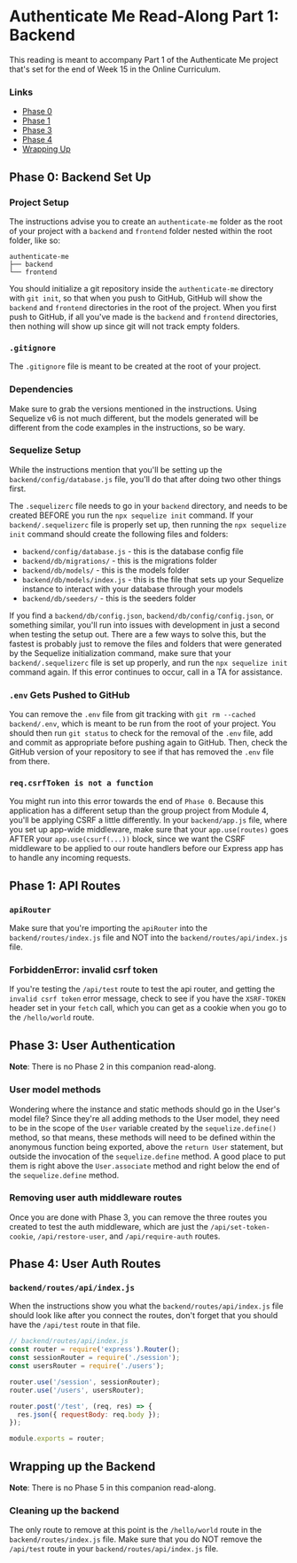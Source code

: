 # Authenticate Me Read-Along Part 1: Backend

This reading is meant to accompany Part 1 of the Authenticate Me project that's
set for the end of Week 15 in the Online Curriculum.

### Links

* [Phase 0]
* [Phase 1]
* [Phase 3]
* [Phase 4]
* [Wrapping Up]

## Phase 0: Backend Set Up

### Project Setup

The instructions advise you to create an `authenticate-me` folder as the root of
your project with a `backend` and `frontend` folder nested within the root
folder, like so:

```plaintext
authenticate-me
├── backend
└── frontend
```

You should initialize a git repository inside the `authenticate-me` directory
with `git init`, so that when you push to GitHub, GitHub will show the `backend`
and `frontend` directories in the root of the project. When you first push to
GitHub, if all you've made is the `backend` and `frontend` directories, then
nothing will show up since git will not track empty folders.

### `.gitignore`

The `.gitignore` file is meant to be created at the root of your project.

### Dependencies

Make sure to grab the versions mentioned in the instructions. Using Sequelize v6
is not much different, but the models generated will be different from the code
examples in the instructions, so be wary.

### Sequelize Setup

While the instructions mention that you'll be setting up the
`backend/config/database.js` file, you'll do that after doing two other things
first.

The `.sequelizerc` file needs to go in your `backend` directory, and needs to be
created BEFORE you run the `npx sequelize init` command. If your
`backend/.sequelizerc` file is properly set up, then running the `npx sequelize
init` command should create the following files and folders:

* `backend/config/database.js` - this is the database config file
* `backend/db/migrations/` - this is the migrations folder
* `backend/db/models/` - this is the models folder
* `backend/db/models/index.js` - this is the file that sets up your Sequelize
    instance to interact with your database through your models
* `backend/db/seeders/` - this is the seeders folder

If you find a `backend/db/config.json`, `backend/db/config/config.json`, or
something similar, you'll run into issues with development in just a second when
testing the setup out. There are a few ways to solve this, but the fastest is
probably just to remove the files and folders that were generated by the
Sequelize initialization command, make sure that your `backend/.sequelizerc`
file is set up properly, and run the `npx sequelize init` command again. If this
error continues to occur, call in a TA for assistance.

### `.env` Gets Pushed to GitHub

You can remove the `.env` file from git tracking with `git rm --cached
backend/.env`, which is meant to be run from the root of your project. You
should then run `git status` to check for the removal of the `.env` file, add
and commit as appropriate before pushing again to GitHub. Then, check the GitHub
version of your repository to see if that has removed the `.env` file from
there.

### `req.csrfToken is not a function`

You might run into this error towards the end of `Phase 0`. Because this
application has a different setup than the group project from Module 4, you'll
be applying CSRF a little differently. In your `backend/app.js` file, where you
set up app-wide middleware, make sure that your `app.use(routes)` goes AFTER
your `app.use(csurf(...))` block, since we want the CSRF middleware to be
applied to our route handlers before our Express app has to handle any incoming
requests.

## Phase 1: API Routes

### `apiRouter`

Make sure that you're importing the `apiRouter` into the
`backend/routes/index.js` file and NOT into the `backend/routes/api/index.js`
file.

### ForbiddenError: invalid csrf token

If you're testing the `/api/test` route to test the api router, and getting the
`invalid csrf token` error message, check to see if you have the `XSRF-TOKEN`
header set in your `fetch` call, which you can get as a cookie when you go to
the `/hello/world` route.

## Phase 3: User Authentication

**Note**: There is no Phase 2 in this companion read-along.

### User model methods

Wondering where the instance and static methods should go in the User's model
file? Since they're all adding methods to the User model, they need to be in the
scope of the `User` variable created by the `sequelize.define()` method, so that
means, these methods will need to be defined within the anonymous function being
exported, above the `return User` statement, but outside the invocation of the
`sequelize.define` method. A good place to put them is right above the
`User.associate` method and right below the end of the `sequelize.define`
method.

### Removing user auth middleware routes

Once you are done with Phase 3, you can remove the three routes you created to
test the auth middleware, which are just the `/api/set-token-cookie`,
`/api/restore-user`, and `/api/require-auth` routes.

## Phase 4: User Auth Routes

### `backend/routes/api/index.js`

When the instructions show you what the `backend/routes/api/index.js` file
should look like after you connect the routes, don't forget that you should have
the `/api/test` route in that file.

```js
// backend/routes/api/index.js
const router = require('express').Router();
const sessionRouter = require('./session');
const usersRouter = require('./users');

router.use('/session', sessionRouter);
router.use('/users', usersRouter);

router.post('/test', (req, res) => {
  res.json({ requestBody: req.body });
});

module.exports = router;
```

## Wrapping up the Backend

**Note**: There is no Phase 5 in this companion read-along.

### Cleaning up the backend

The only route to remove at this point is the `/hello/world` route in the
`backend/routes/index.js` file. Make sure that you do NOT remove the `/api/test`
route in your `backend/routes/api/index.js` file.

[Phase 0]: #phase-0-backend-set-up
[Phase 1]: #phase-1-api-routes
[Phase 3]: #phase-3-user-authentication
[Phase 4]: #phase-4-user-auth-routes
[Wrapping Up]: #wrapping-up-the-backend
